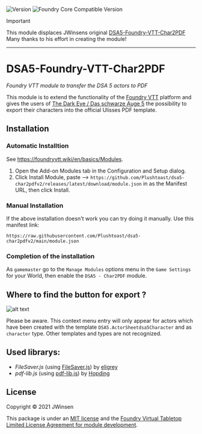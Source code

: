 ![Version](https://img.shields.io/github/v/tag/Plushtoast/dsa5-char2pdfv2?label=Version&style=flat-square&color=2577a1) ![Foundry Core Compatible Version](https://img.shields.io/badge/dynamic/json.svg?url=https%3A%2F%2Fraw.githubusercontent.com%2FPlushtoast%2Fdsa5-char2pdfv2%2Fmain%2Fmodule.json&label=Foundry%20Core%20Compatible%20Version&query=$.compatibility.verified&style=flat-square&color=ff6400)

> [!IMPORTANT]  
>  
> This module displaces JWinsens original [DSA5-Foundry-VTT-Char2PDF](https://github.com/JWinsen/DSA5-Foundry-VTT-Char2PDF)
> Many thanks to his effort in creating the module!

<hr>

# DSA5-Foundry-VTT-Char2PDF
*Foundry VTT module to transfer the DSA 5 actors to PDF*

This module is to extend the functionality of the [Foundry VTT](https://foundryvtt.com/) platform and gives the users of [The Dark Eye / Das schwarze Auge 5](https://foundryvtt.com/packages/dsa5) the possibility to export their characters into the official Ulisses PDF template.  

## Installation
### Automatic Installtion
See https://foundryvtt.wiki/en/basics/Modules. 

1. Open the Add-on Modules tab in the Configuration and Setup dialog.
2. Click Install Module, paste --> `https://github.com/Plushtoast/dsa5-char2pdfv2/releases/latest/download/module.json`
   in as the Manifest URL, then click Install.

### Manual Installation
If the above installation doesn't work you can try doing it manually.
Use this manifest link:
```
https://raw.githubusercontent.com/Plushtoast/dsa5-char2pdfv2/main/module.json
```

### Completion of the installation
As `gamemaster` go to the `Manage Modules` options menu in the `Game Settings` for your World, then enable the `DSA5 - Char2PDF` module.

## Where to find the button for export ? 

![alt text](https://github.com/Plushtoast/dsa5-char2pdfv2/blob/main/Where_to_find_the_Button.png?raw=true)

Please be aware. This context menu entry will only appear for actors which have been created with the template `DSA5.ActorSheetdsa5Character` and as `character` type. 
Other templates and types are not recognized. 

## Used librarys: 
- *FileSaver.js* (using [FileSaver.js](https://github.com/eligrey/FileSaver.js)) by [eligrey](https://github.com/eligrey)
- *pdf-lib.js* (using [pdf-lib.js](https://github.com/Hopding/pdf-lib)) by [Hopding](https://github.com/Hopding)

## License

Copyright © 2021 JWinsen

This package is under an [MIT license](LICENSE) and the [Foundry Virtual Tabletop Limited License Agreement for module development](https://foundryvtt.com/article/license/).
